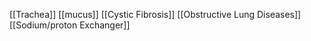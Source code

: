 [[Trachea]]
[[mucus]]
[[Cystic Fibrosis]]
[[Obstructive Lung Diseases]]
[[Sodium/proton Exchanger]]
